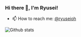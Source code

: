 ### Hi there 👋, I'm Ryusei!

- 📫 How to reach me: <a href="ryuseiohh@gmail.com">@ryuseioh</a> 

![Github stats](https://github-readme-stats.vercel.app/api?username=RyuseiOh&theme=highcontrast&show_icons=true&count_private=true)
 

 


